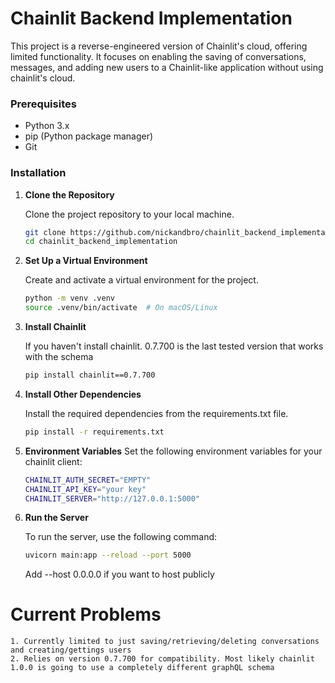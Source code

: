 # Chainlit Backend Implementation

This project is a reverse-engineered version of Chainlit's cloud, offering limited functionality. It focuses on enabling the saving of conversations, messages, and adding new users to a Chainlit-like application without using chainlit's cloud.

### Prerequisites

- Python 3.x
- pip (Python package manager)
- Git

### Installation

1. **Clone the Repository**

   Clone the project repository to your local machine.
   ```bash
   git clone https://github.com/nickandbro/chainlit_backend_implementation
   cd chainlit_backend_implementation
   ```
2. **Set Up a Virtual Environment**

    Create and activate a virtual environment for the project.
    ```bash
    python -m venv .venv
    source .venv/bin/activate  # On macOS/Linux
    ```
3. **Install Chainlit**

    If you haven't install chainlit. 0.7.700 is the last tested version that works with the schema
    ```bash
    pip install chainlit==0.7.700
    ```
4. **Install Other Dependencies**

    Install the required dependencies from the requirements.txt file.
    ```bash
    pip install -r requirements.txt
    ```
5. **Environment Variables**
    Set the following environment variables for your chainlit client:
    ```bash
    CHAINLIT_AUTH_SECRET="EMPTY"
    CHAINLIT_API_KEY="your key"
    CHAINLIT_SERVER="http://127.0.0.1:5000"
    ```
6. **Run the Server**

    To run the server, use the following command:
    ```bash
    uvicorn main:app --reload --port 5000 
    ```
    Add --host 0.0.0.0 if you want to host publicly 

# Current Problems
    1. Currently limited to just saving/retrieving/deleting conversations and creating/gettings users
    2. Relies on version 0.7.700 for compatibility. Most likely chainlit 1.0.0 is going to use a completely different graphQL schema 

   

